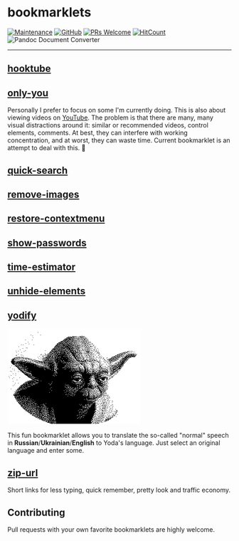 # bookmarklets

[![Maintenance](https://img.shields.io/maintenance/yes/2023.svg?style=flat-square)]()
[![GitHub](https://img.shields.io/github/license/mashape/apistatus.svg?style=flat-square)](license.md)
[![PRs Welcome](https://img.shields.io/badge/PRs-welcome-blue.svg?style=flat-square)]()
[![HitCount](https://hits.dwyl.com/zhibirc/bookmarklets.svg)](https://hits.dwyl.com/zhibirc/bookmarklets)
![Pandoc Document Converter](https://github.com/zhibirc/bookmarklets/workflows/Pandoc%20Document%20Converter/badge.svg?branch=master&style=flat-square)

---

## [hooktube](https://github.com/zhibirc/bookmarklets/blob/master/hooktube/index.ts)

## [only-you](https://github.com/zhibirc/bookmarklets/blob/master/only-you/index.ts)

Personally I prefer to focus on some I'm currently doing. This is also about viewing videos on [YouTube](https://www.youtube.com/). 
The problem is that there are many, many visual distractions around it: similar or recommended videos, control elements, comments. 
At best, they can interfere with working concentration, and at worst, they can waste time. Current bookmarklet is an attempt to deal with this. :dart:

<!--
<div>
    <a rel="nofollow" data-id="only-you" href="javascript:'use strict';(()=>{let e={'ytd-app':{'#content':{'#page-manager':{'ytd-watch-flexy':{'#columns':{'#primary':{'#primary-inner':{'#comments':null}}}}}}}};function t(e,t=!1){const n=document.querySelector(e).parentNode;[...n.children].filter((n=>(t?n===document.querySelector(e):n!==document.querySelector(e))&&'SCRIPT'!==n.tagName&&'LINK'!==n.tagName&&'STYLE'!==n.tagName&&'META'!==n.tagName)).forEach((e=>n.removeChild(e)))}!function n(){let r;for(r in e){if(null===e[r])return t(r,!0);t(r),e=e[r],n()}}()})();">only-you</a>
    <p class="tip"><strong>Tip:</strong> drag this to your bookmarks toolbar or right-click and add to bookmarks.</p>
</div>
-->


## [quick-search](https://github.com/zhibirc/bookmarklets/blob/master/quick-search/index.ts)

## [remove-images](https://github.com/zhibirc/bookmarklets/blob/master/remove-images/index.ts)

## [restore-contextmenu](https://github.com/zhibirc/bookmarklets/blob/master/restore-contextmenu/index.ts)

## [show-passwords](https://github.com/zhibirc/bookmarklets/blob/master/show-passwords/index.ts)

## [time-estimator](https://github.com/zhibirc/bookmarklets/blob/master/time-estimator/index.ts)

## [unhide-elements](https://github.com/zhibirc/bookmarklets/blob/master/unhide-elements/index.ts)

## [yodify](https://github.com/zhibirc/bookmarklets/blob/master/yodify/index.ts)

![Yoda himself](https://github.com/zhibirc/bookmarklets/blob/master/assets/images/yoda.png)

This fun bookmarklet allows you to translate the so-called "normal" speech in **Russian**/**Ukrainian**/**English** to Yoda's language. 
Just select an original language and enter some.

<!--
<div>
    <a rel="nofollow" data-id="yodify" href="javascript:'use strict';(()=>{const e=`position: fixed; width: 100%; height: 100%; top: 0; left: 0; background: rgba(0, 0, 0, .6); z-index: ${Math.pow(2,31)-1}; transition: .5s`,t='flex: 1; font-size: 40px; font-weight: bold; text-align: center; line-height: 600px; cursor: pointer;',n=document.createElement('div'),i=document.createElement('div'),d=document.createElement('div'),o=document.createElement('div'),r=document.createElement('b');n.style.cssText=e,i.style.cssText='display: flex; width: 600px; height: 600px; border: none; margin: 100px auto; background: cyan; overflow: hidden;',d.style.cssText=t,o.style.cssText=t,r.style.cssText='position: absolute; top: 20px; right: 45px; font-size: 60px; cursor: pointer;',d.textContent='RU/UK',o.textContent='EN',r.innerHTML='&times;',d.addEventListener('click',(()=>{for(;i.firstChild;)i.removeChild(i.firstChild);i.innerHTML='<iframe src=%22https://vexer.ru/jokez/joda.php%22 style=%22width: 100%; height: 100%; border: none; display: block; background: cyan; overflow: hidden;%22 scrolling=%22no%22><p>How about IFRAME?</p></iframe>'})),o.addEventListener('click',(()=>{})),r.addEventListener('click',(()=>{document.body.removeChild(n)})),i.appendChild(d),i.appendChild(o),n.appendChild(r),n.appendChild(i),document.body.appendChild(n)})();">yodify</a>
    <p class="tip"><strong>Tip:</strong> drag this to your bookmarks toolbar or right-click and add to bookmarks.</p>
</div>
-->


## [zip-url](https://github.com/zhibirc/bookmarklets/blob/master/zip-url/index.ts)

Short links for less typing, quick remember, pretty look and traffic economy.

<!--
<div>
    <a rel="nofollow" data-id="zip-url" href="javascript:'use strict';(()=>{const t={tinyUrl:()=>`https://tinyurl.com/create.php?url=${encodeURIComponent(location.href)}`};window.open(t.tinyUrl())})();">zip-url</a>
    <p class="tip"><strong>Tip:</strong> drag this to your bookmarks toolbar or right-click and add to bookmarks.</p>
</div>
-->


## Contributing

Pull requests with your own favorite bookmarklets are highly welcome.

<!-- <style>body{font-family:Impact,Charcoal,sans-serif;color:#505050}.tip{background:#dfd;border-left:5px solid #4caf50;margin-top:10px;padding:10px}</style> -->
